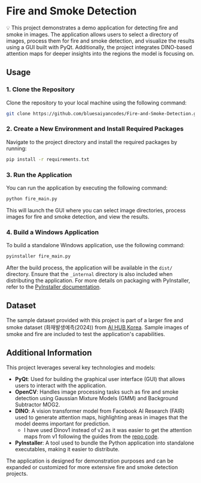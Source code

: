 


# Fire and Smoke Detection

💡 This project demonstrates a demo application for detecting fire and smoke in images. The application allows users to select a directory of images, process them for fire and smoke detection, and visualize the results using a GUI built with PyQt. Additionally, the project integrates DINO-based attention maps for deeper insights into the regions the model is focusing on.

## Usage

### 1. Clone the Repository

Clone the repository to your local machine using the following command:

```bash
git clone https://github.com/bluesaiyancodes/Fire-and-Smoke-Detection.git
```

### 2. Create a New Environment and Install Required Packages

Navigate to the project directory and install the required packages by running:

```bash
pip install -r requirements.txt
```

### 3. Run the Application

You can run the application by executing the following command:

```bash
python fire_main.py
```

This will launch the GUI where you can select image directories, process images for fire and smoke detection, and view the results.

### 4. Build a Windows Application

To build a standalone Windows application, use the following command:

```bash
pyinstaller fire_main.py
```

After the build process, the application will be available in the `dist/` directory. Ensure that the `_internal` directory is also included when distributing the application. For more details on packaging with PyInstaller, refer to the [PyInstaller documentation](https://pyinstaller.org/en/stable/).

## Dataset

The sample dataset provided with this project is part of a larger fire and smoke dataset (화재발생예측(2024)) from [AI HUB Korea](https://www.aihub.or.kr/). Sample images of smoke and fire are included to test the application's capabilities.

## Additional Information

This project leverages several key technologies and models:

- **PyQt**: Used for building the graphical user interface (GUI) that allows users to interact with the application.
- **OpenCV**: Handles image processing tasks such as fire and smoke detection using Gaussian Mixture Models (GMM) and Background Subtractor MOG2.
- **DINO**: A vision transformer model from Facebook AI Research (FAIR) used to generate attention maps, highlighting areas in images that the model deems important for prediction.
  - I have used Dinov1 instead of v2 as it was easier to get the attention maps from v1 following the guides from the [repo code](https://github.com/facebookresearch/dino/blob/main/visualize_attention.py).
- **PyInstaller**: A tool used to bundle the Python application into standalone executables, making it easier to distribute.

The application is designed for demonstration purposes and can be expanded or customized for more extensive fire and smoke detection projects.